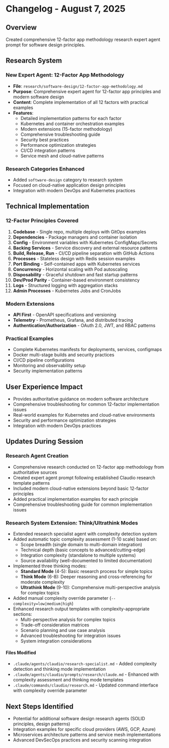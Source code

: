 # Changelog - August 7, 2025

## Overview
Created comprehensive 12-factor app methodology research expert agent prompt for software design principles.

## Research System
### New Expert Agent: 12-Factor App Methodology
- **File**: `research/software-design/12-factor-app-methodology.md`
- **Purpose**: Comprehensive expert agent for 12-factor app principles and modern software design
- **Content**: Complete implementation of all 12 factors with practical examples
- **Features**:
  - Detailed implementation patterns for each factor
  - Kubernetes and container orchestration examples
  - Modern extensions (15-factor methodology)
  - Comprehensive troubleshooting guide
  - Security best practices
  - Performance optimization strategies
  - CI/CD integration patterns
  - Service mesh and cloud-native patterns

### Research Categories Enhanced
- Added `software-design` category to research system
- Focused on cloud-native application design principles
- Integration with modern DevOps and Kubernetes practices

## Technical Implementation
### 12-Factor Principles Covered
1. **Codebase** - Single repo, multiple deploys with GitOps examples
2. **Dependencies** - Package managers and container isolation
3. **Config** - Environment variables with Kubernetes ConfigMaps/Secrets
4. **Backing Services** - Service discovery and external resource patterns
5. **Build, Release, Run** - CI/CD pipeline separation with GitHub Actions
6. **Processes** - Stateless design with Redis session examples
7. **Port Binding** - Self-contained apps with Kubernetes services
8. **Concurrency** - Horizontal scaling with Pod autoscaling
9. **Disposability** - Graceful shutdown and fast startup patterns
10. **Dev/Prod Parity** - Container-based environment consistency
11. **Logs** - Structured logging with aggregation stacks
12. **Admin Processes** - Kubernetes Jobs and CronJobs

### Modern Extensions
- **API First** - OpenAPI specifications and versioning
- **Telemetry** - Prometheus, Grafana, and distributed tracing
- **Authentication/Authorization** - OAuth 2.0, JWT, and RBAC patterns

### Practical Examples
- Complete Kubernetes manifests for deployments, services, configmaps
- Docker multi-stage builds and security practices
- CI/CD pipeline configurations
- Monitoring and observability setup
- Security implementation patterns

## User Experience Impact
- Provides authoritative guidance on modern software architecture
- Comprehensive troubleshooting for common 12-factor implementation issues
- Real-world examples for Kubernetes and cloud-native environments
- Security and performance optimization strategies
- Integration with modern DevOps practices

## Updates During Session
### Research Agent Creation
- Comprehensive research conducted on 12-factor app methodology from authoritative sources
- Created expert agent prompt following established Claudio research template patterns
- Included modern cloud-native extensions beyond basic 12-factor principles
- Added practical implementation examples for each principle
- Comprehensive troubleshooting guide for common implementation issues

### Research System Extension: Think/Ultrathink Modes
- Extended research specialist agent with complexity detection system
- Added automatic topic complexity assessment (1-10 scale) based on:
  - Scope breadth (single domain to multi-domain integration)  
  - Technical depth (basic concepts to advanced/cutting-edge)
  - Integration complexity (standalone to multiple systems)
  - Source availability (well-documented to limited documentation)
- Implemented three thinking modes:
  - **Standard Mode** (4-5): Basic research process for simple topics
  - **Think Mode** (6-8): Deeper reasoning and cross-referencing for moderate complexity
  - **Ultrathink Mode** (9-10): Comprehensive multi-perspective analysis for complex topics
- Added manual complexity override parameter (`--complexity=low|medium|high`)
- Enhanced research output templates with complexity-appropriate sections:
  - Multi-perspective analysis for complex topics
  - Trade-off consideration matrices  
  - Scenario planning and use case analysis
  - Advanced troubleshooting for integration issues
  - System integration considerations

#### Files Modified
- `.claude/agents/claudio/research-specialist.md` - Added complexity detection and thinking mode implementation
- `.claude/agents/claudio/prompts/research/claude.md` - Enhanced with complexity assessment and thinking mode templates  
- `.claude/commands/claudio/research.md` - Updated command interface with complexity override parameter

## Next Steps Identified
- Potential for additional software design research agents (SOLID principles, design patterns)
- Integration examples for specific cloud providers (AWS, GCP, Azure)
- Microservices architecture patterns and service mesh implementations
- Advanced DevSecOps practices and security scanning integration